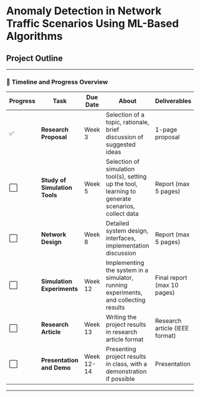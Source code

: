 # Anomaly Detection in Network Traffic Scenarios Using ML-Based Algorithms

## **Project Outline**

---

### 📅 **Timeline and Progress Overview**

| **Progress** | **Task**                      | **Due Date** | **About**                                                                                          | **Deliverables**                     | **Weight** | **Links** |
|--------------|--------------------------------|--------------|----------------------------------------------------------------------------------------------------|--------------------------------------|------------|-----------|
| ✅           | **Research Proposal**          | Week 3       | Selection of a topic, rationale, brief discussion of suggested ideas                               | 1-page proposal                      | 10%        | [View Proposal](https://docs.google.com/document/d/1frixkPpEmu6FiMV2tj0GnDlyILGRkDO7BQDNI_CZpok/edit?usp=drive_link) |
| ⬜           | **Study of Simulation Tools**   | Week 5       | Selection of simulation tool(s), setting up the tool, learning to generate scenarios, collect data  | Report (max 5 pages)                 | 10%        | N/A       |
| ⬜           | **Network Design**             | Week 8       | Detailed system design, interfaces, implementation discussion                                      | Report (max 5 pages)                 | 20%        | N/A       |
| ⬜           | **Simulation Experiments**      | Week 12      | Implementing the system in a simulator, running experiments, and collecting results                 | Final report (max 10 pages)          | 20%        | N/A       |
| ⬜           | **Research Article**           | Week 13      | Writing the project results in research article format                                              | Research article (IEEE format)       | 20%        | N/A       |
| ⬜           | **Presentation and Demo**      | Week 12-14   | Presenting project results in class, with a demonstration if possible                              | Presentation                         | 20%        | N/A       |

---


